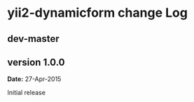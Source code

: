 yii2-dynamicform change Log
===========================

dev-master
----------


version 1.0.0
-------------
**Date:** 27-Apr-2015

Initial release
